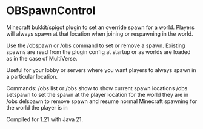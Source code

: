# OBSpawnControl
Minecraft bukkit/spigot plugin to set an override spawn for a world. Players will always spawn at that location when joining or respawning in the world.

Use the /obspawn or /obs command to set or remove a spawn.
Existing spawns are read from the plugin config at startup or as worlds are loaded as in the case of MultiVerse.

Useful for your lobby or servers where you want players to always spawn in a particular location.

Commands:
/obs list or /obs show to show current spawn locations
/obs setspawn to set the spawn at the player location for the world they are in
/obs delspawn to remove spawn and resume normal Minecraft spawning for the world the player is in

Compiled for 1.21 with Java 21.